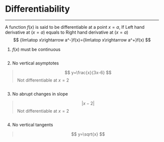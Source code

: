 # Differentiability
***
A function $f(x)$ is said to be differentiable at a point $x = a$, If Left hand derivative at ($x = a$) equals to Right hand derivative at ($x = a$)
$$
{lim\atop x\rightarrow a^-}f(x)={lim\atop x\rightarrow a^+}f(x) 
$$

1. $f(x)$ must be continuous
<pre></pre>
2. No vertical asymptotes
> $$
> y=\frac{x}{3x-6}
> $$
> Not differentiable at $x=2$

<pre></pre>
3. No abrupt changes in slope
> $$
> \left|x-2\right|
> $$
> Not differentiable at $x=2$

<pre></pre>
4. No vertical tangents
> $$
> y=\sqrt{x}
> $$
